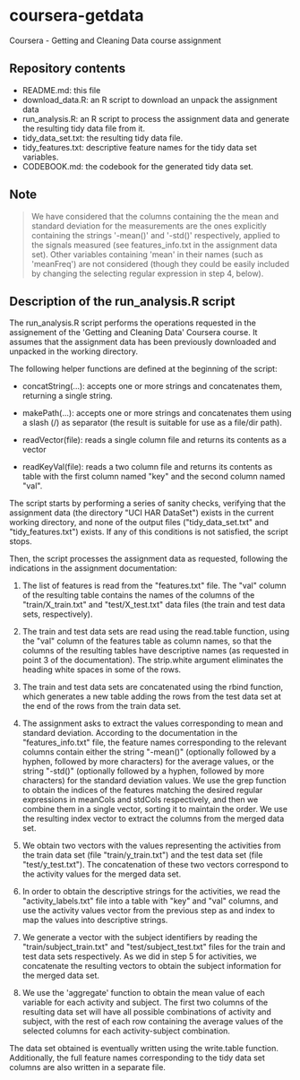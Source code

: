 coursera-getdata
================

Coursera - Getting and Cleaning Data course assignment

Repository contents
-------------------

* README.md: this file
* download_data.R: an R script to download an unpack the assignment data
* run_analysis.R: an R script to process the assignment data and generate
                  the resulting tidy data file from it.
* tidy_data_set.txt: the resulting tidy data file.
* tidy_features.txt: descriptive feature names for the tidy data set
                     variables.
* CODEBOOK.md: the codebook for the generated tidy data set.

Note
----

> We have considered that the columns containing the the mean and
> standard deviation for the measurements are the ones explicitly
> containing the strings '-mean()' and '-std()' respectively,
> applied to the signals measured (see features_info.txt in the
> assignment data set). Other variables containing 'mean' in their
> names (such as 'meanFreq') are not considered (though they could
> be easily included by changing the selecting regular expression
> in step 4, below).


Description of the run_analysis.R script
----------------------------------------

The run_analysis.R script performs the operations requested in the
assignement of the 'Getting and Cleaning Data' Coursera course. It
assumes that the assignment data has been previously downloaded and
unpacked in the working directory.

The following helper functions are defined at the beginning of the script:

* concatString(...): accepts one or more strings and concatenates them,
                     returning a single string.

* makePath(...): accepts one or more strings and concatenates them using a
                 slash (/) as separator (the result is suitable for use as
                 a file/dir path).
* readVector(file): reads a single column file and returns its contents as
                    a vector
* readKeyVal(file): reads a two column file and returns its contents as
                    table with the first column named "key" and the second
                    column named "val".


The script starts by performing a series of sanity checks, verifying that
the assignment data (the directory "UCI HAR DataSet") exists in the
current working directory, and none of the output files ("tidy_data_set.txt"
and "tidy_features.txt") exists. If any of this conditions is not satisfied,
the script stops.

Then, the script processes the assignment data as requested,
following the indications in the assignment documentation:

1. The list of features is read from the "features.txt" file. The "val"
   column of the resulting table contains the names of the columns of the
   "train/X_train.txt" and "test/X_test.txt" data files (the train and test
   data sets, respectively).

2. The train and test data sets are read using the read.table function,
   using the "val" column of the features table as column names, so that
   the columns of the resulting tables have descriptive names (as requested
   in point 3 of the documentation). The strip.white argument eliminates the
   heading white spaces in some of the rows.

3. The train and test data sets are concatenated using the rbind function,
   which generates a new table adding the rows from the test data set at
   the end of the rows from the train data set.

4. The assignment asks to extract the values corresponding to mean and
   standard deviation. According to the documentation in the
   "features_info.txt" file, the feature names corresponding to the
   relevant columns contain either the string "-mean()"
   (optionally followed by a hyphen, followed by more characters) for
   the average values, or the string "-std()" (optionally followed by a
   hyphen, followed by more characters) for the standard deviation values.
   We use the grep function to obtain the indices of the features matching
   the desired regular expressions in meanCols and stdCols respectively,
   and then we combine them in a single vector, sorting it to maintain
   the order. We use the resulting index vector to extract the columns
   from the merged data set.

5. We obtain two vectors with the values representing the activities from
   the train data set (file "train/y_train.txt") and the test data set
   (file "test/y_test.txt"). The concatenation of these two vectors
   correspond to the activity values for the merged data set.

6. In order to obtain the descriptive strings for the activities, we 
   read the "activity_labels.txt" file into a table with "key" and "val"
   columns, and use the activity values vector from the previous step as
   and index to map the values into descriptive strings. 

7. We generate a vector with the subject identifiers by reading the
   "train/subject_train.txt" and "test/subject_test.txt" files for the
   train and test data sets respectively. As we did in step 5 for activities,
   we concatenate the resulting vectors to obtain the subject information
   for the merged data set.

8. We use the 'aggregate' function to obtain the mean value of each variable
   for each activity and subject. The first two columns of the resulting
   data set will have all possible combinations of activity and subject,
   with the rest of each row containing the average values of the selected
   columns for each activity-subject combination.


The data set obtained is eventually written using the write.table function.
Additionally, the full feature names corresponding to the tidy data set
columns are also written in a separate file.


